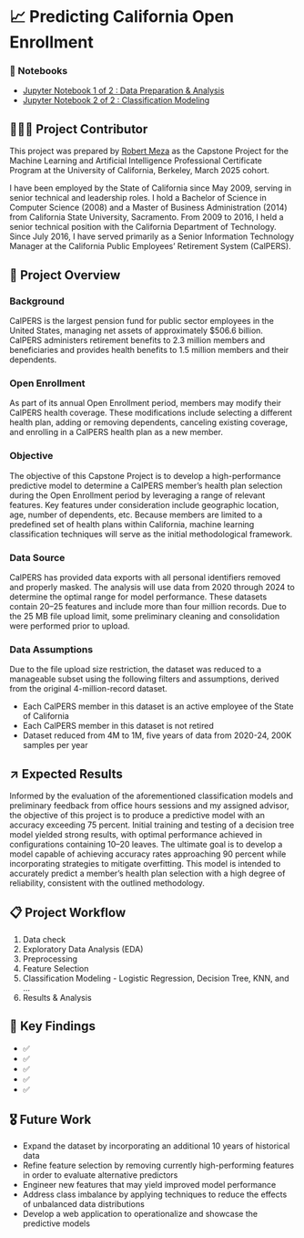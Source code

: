 # 📈 Predicting California Open Enrollment

### 📖 Notebooks
- [Jupyter Notebook 1 of 2 : Data Preparation & Analysis](capstone_1_of_2.ipynb)
- [Jupyter Notebook 2 of 2 : Classification Modeling](capstone_2_of_2.ipynb) 

## 🙋🏻‍♂️ Project Contributor
This project was prepared by  [Robert Meza](https://www.linkedin.com/in/robmeza/) as the Capstone Project for the Machine Learning and Artificial Intelligence Professional Certificate Program at the University of California, Berkeley, March 2025 cohort.

I have been employed by the State of California since May 2009, serving in senior technical and leadership roles. I hold a Bachelor of Science in Computer Science (2008) and a Master of Business Administration (2014) from California State University, Sacramento. From 2009 to 2016, I held a senior technical position with the California Department of Technology. Since July 2016, I have served primarily as a Senior Information Technology Manager at the California Public Employees’ Retirement System (CalPERS).

## 📘 Project Overview

### Background
CalPERS is the largest pension fund for public sector employees in the United States, managing net assets of approximately $506.6 billion. CalPERS administers retirement benefits to 2.3 million members and beneficiaries and provides health benefits to 1.5 million members and their dependents.

### Open Enrollment
As part of its annual Open Enrollment period, members may modify their CalPERS health coverage. These modifications include selecting a different health plan, adding or removing dependents, canceling existing coverage, and enrolling in a CalPERS health plan as a new member.

### Objective 
The objective of this Capstone Project is to develop a high-performance predictive model to determine a CalPERS member’s health plan selection during the Open Enrollment period by leveraging a range of relevant features. Key features under consideration include geographic location, age, number of dependents, etc. Because members are limited to a predefined set of health plans within California, machine learning classification techniques will serve as the initial methodological framework.

### Data Source
CalPERS has provided data exports with all personal identifiers removed and properly masked. The analysis will use data from 2020 through 2024 to determine the optimal range for model performance. These datasets contain 20–25 features and include more than four million records. Due to the 25 MB file upload limit, some preliminary cleaning and consolidation were performed prior to upload.

### Data Assumptions
Due to the file upload size restriction, the dataset was reduced to a manageable subset using the following filters and assumptions, derived from the original 4-million-record dataset.
- Each CalPERS member in this dataset is an active employee of the State of California
- Each CalPERS member in this dataset is not retired
- Dataset reduced from 4M to 1M, five years of data from 2020-24, 200K samples per year

## ↗️ Expected Results

Informed by the evaluation of the aforementioned classification models and preliminary feedback from office hours sessions and my assigned advisor, the objective of this project is to produce a predictive model with an accuracy exceeding 75 percent. Initial training and testing of a decision tree model yielded strong results, with optimal performance achieved in configurations containing 10–20 leaves. The ultimate goal is to develop a model capable of achieving accuracy rates approaching 90 percent while incorporating strategies to mitigate overfitting. This model is intended to accurately predict a member’s health plan selection with a high degree of reliability, consistent with the outlined methodology.

##  📋 Project Workflow
1. Data check
2. Exploratory Data Analysis (EDA)
3. Preprocessing
4. Feature Selection
5. Classification Modeling - Logistic Regression, Decision Tree, KNN, and … 
7. Results & Analysis
   
## 📌 Key Findings
- ✅
- ✅
- ✅
- ✅
- ✅
  
## 🎖 Future Work
- Expand the dataset by incorporating an additional 10 years of historical data
- Refine feature selection by removing currently high-performing features in order to evaluate alternative predictors
- Engineer new features that may yield improved model performance
- Address class imbalance by applying techniques to reduce the effects of unbalanced data distributions
- Develop a web application to operationalize and showcase the predictive models
